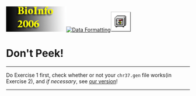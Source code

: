 [](http://teacher.bmc.uu.se/BIOINFO2005/index.html)[![cri-map\"](Pictures/crimicon.gif)](index-2.html)[![Data
Formatting](Pictures/datafrmt.gif)](datafrmt.html#ex1)[![chr37.gen](Pictures/dontpeek.gif)](datasets/chr37/chr37.html)

Don\'t Peek!
============

------------------------------------------------------------------------

Do Exercise 1 first, check whether or not your `chr37.gen` file works(in
Exercise 2), and *if necessary*, see [our version](chr37gen.html)!

------------------------------------------------------------------------
